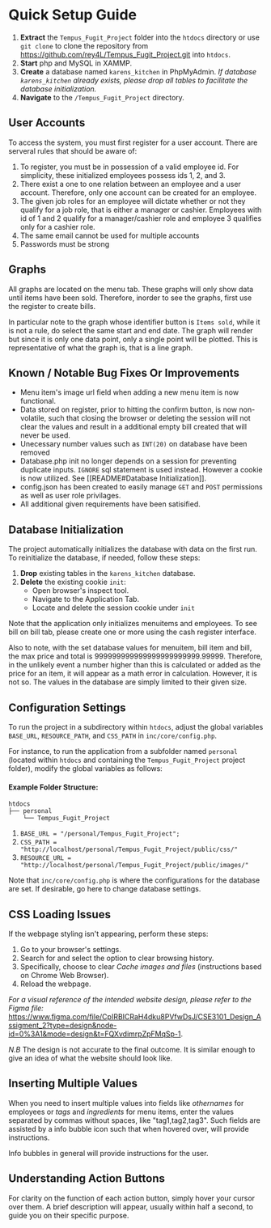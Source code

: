 
# Quick Setup Guide

1. **Extract** the `Tempus_Fugit_Project` folder into the `htdocs` directory or use `git clone` to clone the repository from <https://github.com/rey4L/Tempus_Fugit_Project.git> into `htdocs`.
2. **Start** php and MySQL in XAMMP.
3. **Create** a database named `karens_kitchen` in PhpMyAdmin. _If database `karens_kitchen` already exists, please drop all tables to facilitate the database initialization._
4. **Navigate** to the `/Tempus_Fugit_Project` directory.

## User Accounts

To access the system, you must first register for a user account. There are serveral rules that should be aware of:

1. To register, you must be in possession of a valid employee id. For simplicity, these initialized employees possess ids 1, 2, and 3.
2. There exist a one to one relation between an employee and a user account. Therefore, only one account can be created for an employee.
3. The given job roles for an employee will dictate whether or not they qualify for a job role, that is either a manager or cashier. Employees with id of 1 and 2 qualify for a manager/cashier role and employee 3 qualifies only for a cashier role.
4. The same email cannot be used for multiple accounts
5. Passwords must be strong

## Graphs

All graphs are located on the menu tab. These graphs will only show data until items have been sold. Therefore, inorder to see the graphs, first use the register to create bills.

In particular note to the graph whose identifier button is `Items sold`, while it is not a rule, do select the same start and end date. The graph will render but since it is only one data point, only a single point will be plotted. This is representative of what the graph is, that is a line graph. 

## Known / Notable Bug Fixes Or Improvements

- Menu item's image url field when adding a new menu item is now functional.
- Data stored on register, prior to hitting the confirm button, is now non-volatile, such that closing the browser or deleting the session will not clear the values and result in a additional empty bill created that will never be used.
- Unecessary number values such as `INT(20)` on database have been removed
- Database.php init no longer depends on a session for preventing duplicate inputs. `IGNORE` sql statement is used instead. However a cookie is now utilized. See [[README#Database Initialization]].
- config.json has been created to easily manage `GET` and `POST` permissions as well as user role privilages.
- All additional given requirements have been satisified.

## Database Initialization

The project automatically initializes the database with data on the first run. To reinitialize the database, if needed, follow these steps:

1. **Drop** existing tables in the `karens_kitchen` database.
2. **Delete** the existing cookie `init`:
   - Open browser's inspect tool.
   - Navigate to the Application Tab.
   - Locate and delete the session cookie under `init`

Note that the application only initializes menuitems and employees. To see bill on bill tab, please create one or more using the cash register interface.

Also to note, with the set database values for menuitem, bill item and bill, the max price and total is 999999999999999999999999.99999. Therefore, in the unlikely event a number higher than this is calculated or added as the price for an item, it will appear as a math error in calculation. However, it is not so. The values in the database are simply limited to their given size.



## Configuration Settings

To run the project in a subdirectory within `htdocs`, adjust the global variables `BASE_URL`, `RESOURCE_PATH`, and `CSS_PATH` in `inc/core/config.php`.

For instance, to run the application from a subfolder named `personal` (located within `htdocs` and containing the `Tempus_Fugit_Project` project folder), modify the global variables as follows:

#### Example Folder Structure:

    htdocs
    ├── personal
        └── Tempus_Fugit_Project

1. `BASE_URL = "/personal/Tempus_Fugit_Project";`
2. `CSS_PATH = "http://localhost/personal/Tempus_Fugit_Project/public/css/"`
3. `RESOURCE_URL = "http://localhost/personal/Tempus_Fugit_Project/public/images/"`

Note that `inc/core/config.php` is where the configurations for the database are set. If desirable, go here to change database settings.



## CSS Loading Issues

If the webpage styling isn't appearing, perform these steps:

1. Go to your browser's settings.
2. Search for and select the option to clear browsing history.
3. Specifically, choose to clear _Cache images and files_ (instructions based on Chrome Web Browser).
4. Reload the webpage.

_For a visual reference of the intended website design, please refer to the Figma file:_ <https://www.figma.com/file/CpIRBICRaH4dku8PVfwDsJ/CSE3101_Design_Assigment_2?type=design&node-id=0%3A1&mode=design&t=FQXvdimrpZpFMqSp-1>.

_N.B_ The design is not accurate to the final outcome. It is similar enough to give an idea of what the website should look like.

## Inserting Multiple Values

When you need to insert multiple values into fields like _othernames_ for employees or _tags_ and _ingredients_ for menu items, enter the values separated by commas without spaces, like "tag1,tag2,tag3". Such fields are assisted by a info bubble icon such that when hovered over, will provide instructions.

Info bubbles in general will provide instructions for the user.

## Understanding Action Buttons

For clarity on the function of each action button, simply hover your cursor over them. A brief description will appear, usually within half a second, to guide you on their specific purpose.


